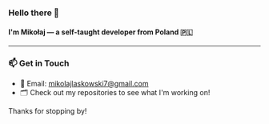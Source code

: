 ### Hello there 👋

#### I'm Mikołaj — a self-taught developer from Poland 🇵🇱

---

### 📫 Get in Touch

- 📧 Email: mikolajlaskowski7@gmail.com
- 🗂️ Check out my repositories to see what I'm working on!

Thanks for stopping by!
